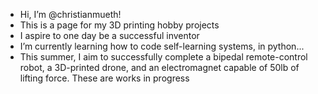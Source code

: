 - Hi, I’m @christianmueth!
- This is a page for my 3D printing hobby projects
- I aspire to one day be a successful inventor
- I’m currently learning how to code self-learning systems, in python...
- This summer, I aim to successfully complete a bipedal remote-control robot, a 3D-printed drone, and an electromagnet capable of 50lb of lifting force. These are works in progress
